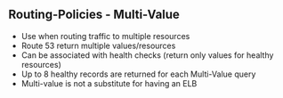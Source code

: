 ## Routing-Policies - Multi-Value

- Use when routing traffic to multiple resources
- Route 53 return multiple values/resources
- Can be associated with health checks (return only values for healthy resources)
- Up to 8 healthy records are returned for each Multi-Value query
- Multi-value is not a substitute for having an ELB
